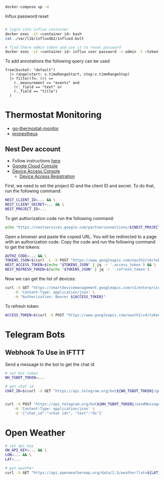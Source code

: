 ```bash

docker-compose up -d

```

Influx password reset

```bash

# login into influx container
docker exec -it <container id> bash
cat ./var/lib/influxdb2/influxd.bolt

# find there admin token and use it to reset password
docker exec -it <container id> influx user password -n admin -t <token>

```

To add annotations the following query can be used
```
from(bucket: "default")
  |> range(start: v.timeRangeStart, stop:v.timeRangeStop)
  |> filter(fn: (r) =>
    r._measurement == "events" and
    (r._field == "text" or
    r._field == "title")
  )
```
# Thermostat Monitoring
- [go-thermostat-monitor](https://github.com/blakehartshorn/go-thermostat-monitor)
- [pronestheus](https://github.com/grdl/pronestheus)

## Nest Dev account
- Follow instructions [here](https://developers.google.com/nest/device-access/authorize#google_hasnt_verified_this_app)
- [Google Cloud Console](https://console.cloud.google.com/apis/credentials)
- [Device Access Console](https://console.nest.google.com/device-access/project-list)
    - [Device Access Registration](https://developers.google.com/nest/device-access/registration)


First, we need to set the project ID and the client ID and secret. To do that, run the following command:
```bash
NEST_CLIENT_ID=... && \
NEST_CLIENT_SECRET=... && \
NEST_PROJECT_ID=...
```

To get authorization code run the following command:
```bash
echo "https://nestservices.google.com/partnerconnections/${NEST_PROJECT_ID}/auth?redirect_uri=https://www.google.com&access_type=offline&prompt=consent&client_id=${NEST_CLIENT_ID}&response_type=code&scope=https://www.googleapis.com/auth/sdm.service" | pbcopy
```

Open a browser and paste the copied URL. You will be redirected to a page with an authorization code. Copy the code and run the following command to get the tokens:

```bash
AUTHZ_CODE=... && \
TOKENS_JSON=$(curl -L -X POST "https://www.googleapis.com/oauth2/v4/token?client_id=${NEST_CLIENT_ID}&client_secret=${NEST_CLIENT_SECRET}&code=${AUTHZ_CODE}&grant_type=authorization_code&redirect_uri=https://www.google.com") && \
NEST_ACCESS_TOKEN=$(echo "$TOKENS_JSON" | jq -r '.access_token') && \
NEST_REFRESH_TOKEN=$(echo "$TOKENS_JSON" | jq -r '.refresh_token')
```

Now we can get the list of devices:
```bash
curl -X GET "https://smartdevicemanagement.googleapis.com/v1/enterprises/${PROJECT_ID}/devices" \
    -H 'Content-Type: application/json' \
    -H "Authorization: Bearer ${ACCESS_TOKEN}"
```

To refresh token:
```bash
ACCESS_TOKEN=$(curl -X POST "https://www.googleapis.com/oauth2/v4/token?client_id=${CLIENT_ID}&client_secret=${CLIENT_SECRET}&refresh_token=${REFRESH_TOKEN}&grant_type=refresh_token" | jq -r '.access_token' )
```


# Telegram Bots

## Webhook To Use in IFTTT

Send a message to the bot to get the chat id

```bash
# set bot token
WH_TGBOT_TOKEN=...

# get chat id
CHAT_ID=$(curl -X GET "https://api.telegram.org/bot${WH_TGBOT_TOKEN}/getUpdates" | jq -r '.result[0].channel_post.sender_chat.id')


curl -X POST "https://api.telegram.org/bot${WH_TGBOT_TOKEN}/sendMessage" \
    -H 'Content-Type: application/json' \
    -d '{"chat_id":"<chat id>", "text":"Hi"}'
```

# Open Weather

```bash
# set api key
OW_API_KEY=... && \
LON=... && \
LAT=...

# get weather
curl -X GET "https://api.openweathermap.org/data/2.5/weather?lat=${LAT}&lon=${LON}&appid=${OW_API_KEY}"
```
